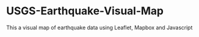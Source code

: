 # USGS-Earthquake-Visual-Map
This a visual map of earthquake data using Leaflet, Mapbox and Javascript




